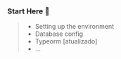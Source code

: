 ### Start Here 🚀

> - Setting up the environment
> - Database config
> - Typeorm [atualizado]
> - ...


